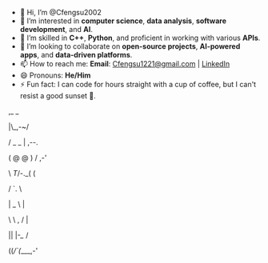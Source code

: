 - 👋 Hi, I’m @Cfengsu2002
- 👀 I’m interested in **computer science**, **data analysis**, **software development**, and **AI**.
- 🌱 I’m skilled in **C++**, **Python**, and proficient in working with various **APIs**.
- 💞️ I’m looking to collaborate on **open-source projects**, **AI-powered apps**, and **data-driven platforms**.
- 📫 How to reach me: **Email**: Cfengsu1221@gmail.com | [LinkedIn](https://www.linkedin.com/in/cfengsu2002)
- 😄 Pronouns: **He/Him**
- ⚡ Fun fact: I can code for hours straight with a cup of coffee, but I can't resist a good sunset 🌅.

,_     _

 |\\_,-~/

 / _  _ |    ,--.

(  @  @ )   / ,-'

 \  _T_/-._( (

 /         `. \

|         _  \ |

 \ \ ,  /      |

  || |-_\__   /

 ((_/`(____,-'
